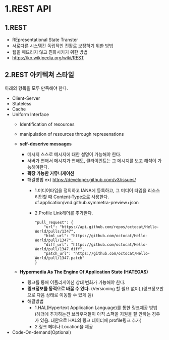 # 1.REST API

## 1.REST

- REpresentational State Transter 
- 서로다른 시스템간 독립적인 진활르 보장하기 위한 방법
- 웹을 깨뜨리지 않고 진화시키기 위한 방법
- <https://ko.wikipedia.org/wiki/REST>

## 2.REST 아키텍쳐 스타일

아래의 항목을 모두 만족해야 한다.

- Client-Server
- Stateless
- Cache
- Uniform Interface
  - Identification of resources
  - manipulation of resources through represenations
  - **self-descrive messages**
    - 메시지 스스로 메시지에 대한 설명이 가능해야 한다.
    - 서버가 변해서 메시지가 변해도, 클라이언트는 그 메시지를 보고 해석이 가능해야한다.
    - **확장 가능한 커뮤니케이션**
    - 해결방법 ex) <https://developer.github.com/v3/issues/>
      - 1.미디어타입을 정의하고 IANA에 등록하고, 그 미디어 타입을 리소스 리턴할 때 Content-Type으로 사용한다.  
        cf.application/vnd.github.symmetra-preview+json
      - 2.Profile Link헤더를 추가한다.

        ```code
        "pull_request": {
            "url": "https://api.github.com/repos/octocat/Hello-World/pulls/1347",
            "html_url": "https://github.com/octocat/Hello-World/pull/1347",
            "diff_url": "https://github.com/octocat/Hello-World/pull/1347.diff",
            "patch_url": "https://github.com/octocat/Hello-World/pull/1347.patch"
        }
        ```
  
  - **Hypermedia As The Engine Of Application State (HATEOAS)**
    - 링크를 통해 어플리케이션 상태 변화가 가능해야 한다.
    - **링크정보를 동적으로 바꿀 수 있다.** (Versioning 할  필요 없이),(링크정보만으로 다음 상태로 이동할 수 있게 됨)
    - 해결방법
      - 1.HAL(Hypertext Application Language)를 통한 링크제공 방법  
        (헤더에 추가하는건 브라우저들이 아직 스팩을 지원을 잘 안하는 경우가 있음. 대안으로 HAL의 링크 데이터에 profile링크 추가)
      - 2.링크 헤더나 Location을 제공
- Code-On-demand(Optional)
